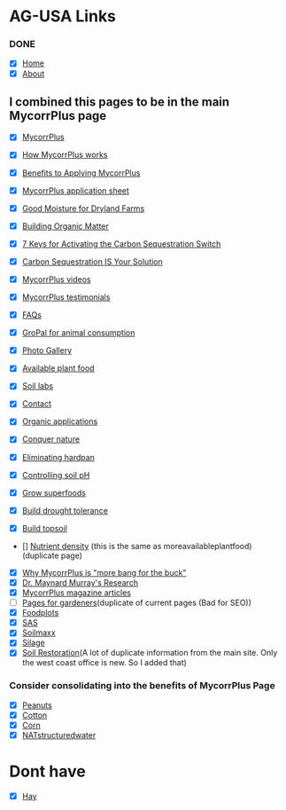 # AG-USA Links

### DONE

- [x] [Home](https://www.ag-usa.net/index.php)
- [x] [About](https://www.ag-usa.net/about.php)

## I combined this pages to be in the main MycorrPlus page

- [x] [MycorrPlus](https://www.ag-usa.net/mycorrplus.php)
- [x] [How MycorrPlus works](https://www.ag-usa.net/mycorrplusfunction.php)
- [x] [Benefits to Applying MycorrPlus](https://www.ag-usa.net/benefits.php)
- [x] [MycorrPlus application sheet](https://www.ag-usa.net/application.php)

- [x] [Good Moisture for Dryland Farms](https://www.ag-usa.net/dryland.php)
- [x] [Building Organic Matter](https://www.ag-usa.net/buildorganicmatter.php)
- [x] [7 Keys for Activating the Carbon Sequestration Switch](https://www.ag-usa.net/7keys.php)
- [x] [Carbon Sequestration IS Your Solution](https://www.ag-usa.net/sequestration.php)
- [x] [MycorrPlus videos](https://www.ag-usa.net/videos.php)
- [x] [MycorrPlus testimonials](https://www.ag-usa.net/testimonials.php)
- [x] [FAQs](https://www.ag-usa.net/faq.php)
- [x] [GroPal for animal consumption](https://www.ag-usa.net/animals.php)
- [x] [Photo Gallery](https://www.ag-usa.net/gallery.php)
- [x] [Available plant food](https://www.ag-usa.net/availableplantfood.php)
- [x] [Soil labs](https://www.ag-usa.net/SoilLabs.php)
- [x] [Contact](https://www.ag-usa.net/g-contact.php)
- [x] [Organic applications](https://www.ag-usa.net/organic.php)
- [x] [Conquer nature](https://www.ag-usa.net/conquernature.php)
- [x] [Eliminating hardpan](https://www.ag-usa.net/hardpan.php)
- [x] [Controlling soil pH](https://www.ag-usa.net/soilph.php)
- [x] [Grow superfoods](https://www.ag-usa.net/superfood.php)
- [x] [Build drought tolerance](https://www.ag-usa.net/droughttolerance.php)
- [x] [Build topsoil](https://www.ag-usa.net/buildtopsoil.php)
- [] [Nutrient density](https://www.ag-usa.net/nutrientdensity.php) (this is the same as moreavailableplantfood) (duplicate page)
- [x] [Why MycorrPlus is "more bang for the buck"](https://www.ag-usa.net/greatvalue.php)
- [x] [Dr. Maynard Murray's Research](https://www.ag-usa.net/drmaynardmurrayresearch.php)
- [x] [MycorrPlus magazine articles](https://www.ag-usa.net/articles.php)
- [ ] [Pages for gardeners](https://www.ag-usa.net/index1.php)(duplicate of current pages (Bad for SEO))
- [x] [Foodplots](https://www.ag-usa.net/foodplots.php)
- [x] [SAS](https://www.ag-usa.net/sas.php)
- [x] [Soilmaxx](https://www.ag-usa.net/soilmaxx.php)
- [x] [Silage](https://www.ag-usa.net/silage.php)
- [x] [Soil Restoration](https://www.ag-usa.net/soilrestoration.php)(A lot of duplicate information from the main site. Only the west coast office is new. So I added that)

### Consider consolidating into the benefits of MycorrPlus Page

- [x] [Peanuts](https://www.ag-usa.net/peanuts.php)
- [x] [Cotton](https://www.ag-usa.net/cotton.php)
- [x] [Corn](https://www.ag-usa.net/corn.php)
- [x] [NATstructuredwater](https://www.ag-usa.net/NATstructuredwater.php)

# Dont have

- [x] [Hay](https://www.ag-usa.net/hay.php)
